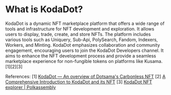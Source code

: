 # What is KodaDot?

KodaDot is a dynamic NFT marketplace platform that offers a wide range of tools and infrastructure for NFT development and exploration. It allows users to display, trade, create, and store NFTs. The platform includes various tools such as Uniquery, Sub-Api, PolySearch, Fandom, Indexers, Workers, and Minting. KodaDot emphasizes collaboration and community engagement, encouraging users to join the KodaDot Developers channel. It aims to enhance the NFT development process and provide a seamless marketplace experience for non-fungible tokens on platforms like Kusama. [1][2][3]

References:
[1] [KodaDot — An overview of Dotsama's Carbonless NFT](https://medium.com/coinmonks/kodadot-an-overview-of-dotsamas-carbonless-nft-marketplace-e4851f5c617a) 
[2] [A Comprehensive Introduction to KodaDot and its NFT](https://developers.kodadot.xyz/get-started/) 
[3] [KodaDot NFT explorer | Polkassembly](https://kusama.polkassembly.io/motion/256)